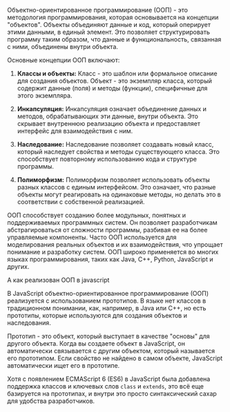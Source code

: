   
Объектно-ориентированное программирование (ООП) - это методология программирования, которая основывается на концепции "объектов". Объекты объединяют данные и код, который оперирует этими данными, в единый элемент. Это позволяет структурировать программу таким образом, что данные и функциональность, связанная с ними, объединены внутри объекта.

Основные концепции ООП включают:

1. **Классы и объекты:** Класс - это шаблон или формальное описание для создания объектов. Объект - это экземпляр класса, который содержит данные (поля) и методы (функции), специфичные для этого экземпляра.
    
2. **Инкапсуляция:** Инкапсуляция означает объединение данных и методов, обрабатывающих эти данные, внутри объекта. Это скрывает внутреннюю реализацию объекта и предоставляет интерфейс для взаимодействия с ним.
    
3. **Наследование:** Наследование позволяет создавать новый класс, который наследует свойства и методы существующего класса. Это способствует повторному использованию кода и структуре программы.
    
4. **Полиморфизм:** Полиморфизм позволяет использовать объекты разных классов с единым интерфейсом. Это означает, что разные объекты могут реагировать на одинаковые методы, но делать это в соответствии с собственной реализацией.
    

ООП способствует созданию более модульных, понятных и поддерживаемых программных систем. Он позволяет разработчикам абстрагироваться от сложности программы, разбивая ее на более управляемые компоненты. Часто ООП используется для моделирования реальных объектов и их взаимодействия, что упрощает понимание и разработку систем. ООП широко применяется во многих языках программирования, таких как Java, C++, Python, JavaScript и других.


А как реализован ООП в javascript

В JavaScript объектно-ориентированное программирование (ООП) реализуется с использованием прототипов. В языке нет классов в традиционном понимании, как, например, в Java или C++, но есть прототипы, которые используются для создания объектов и наследования.

Прототип - это объект, который выступает в качестве "основы" для другого объекта. Когда вы создаете объект в JavaScript, он автоматически связывается с другим объектом, который называется его прототипом. Если свойство не найдено в самом объекте, JavaScript автоматически ищет его в прототипе.

Хотя с появлением ECMAScript 6 (ES6) в JavaScript была добавлена поддержка классов и ключевых слов `class` и `extends`, это всё еще базируется на прототипах, и внутри это просто синтаксический сахар для удобства разработчиков.